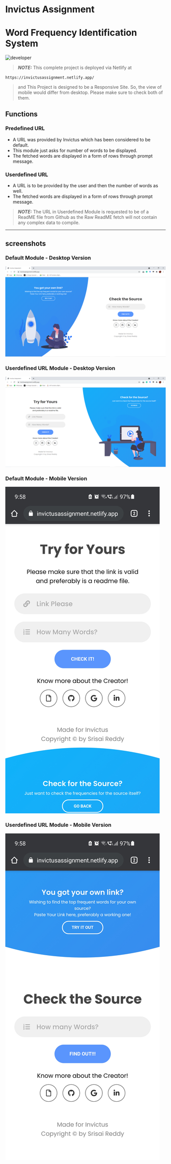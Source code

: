 # Invictus Assignment
# Word Frequency Identification System
![developer](https://img.shields.io/badge/Developed%20By%20%3A-Srisai%20Reddy-red)

> **_NOTE:_** This complete project is deployed via Netlify at 
```
https://invictusassignment.netlify.app/
```
> and This Project is designed to be a Responsive Site. So, the view of mobile would differ from desktop. Please make sure to check both of them.

## Functions
### Predefined URL
- A URL was provided by Invictus which has been considered to be default.
- This module just asks for number of words to be displayed. 
- The fetched words are displayed in a form of rows through prompt message.

### Userdefined URL
- A URL is to be provided by the user and then the number of words as well.
- The fetched words are displayed in a form of rows through prompt message.

> **_NOTE:_** The URL in Userdefined Module is requested to be of a ReadME file from Github as the Raw ReadME fetch will not contain any complex data to compile.
---

## screenshots
### Default Module - Desktop Version
![homepage snap](https://raw.githubusercontent.com/SrisaiReddy/InvictusAssignment/main/Snapshots/Snapshot%20(1).png)
### Userdefined URL Module - Desktop Version
![homepage snap](https://raw.githubusercontent.com/SrisaiReddy/InvictusAssignment/main/Snapshots/Snapshot%20(2).png)

### Default Module - Mobile Version
![homepage snap](https://raw.githubusercontent.com/SrisaiReddy/InvictusAssignment/main/Snapshots/Snapshot%20(3).jpg)
### Userdefined URL Module - Mobile Version
![homepage snap](https://raw.githubusercontent.com/SrisaiReddy/InvictusAssignment/main/Snapshots/Snapshot%20(4).jpg)


